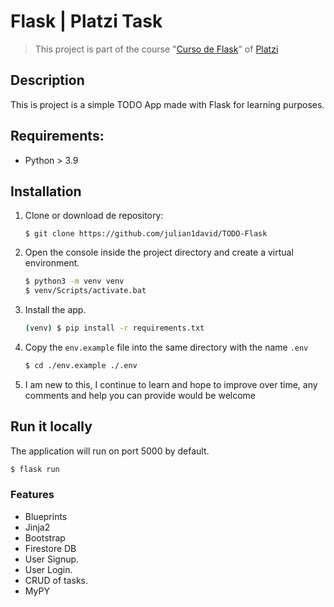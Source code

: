 # Flask | Platzi Task
> This project is part of the course "[Curso de Flask](https://platzi.com/cursos/flask/)" of [Platzi](https://platzi.com)

## Description
This is project is a simple TODO App made with Flask for learning purposes.
## Requirements:
- Python >  3.9

## Installation
1. Clone or download de repository:
    ```
    $ git clone https://github.com/julian1david/TODO-Flask
    ```

2. Open the console inside the project directory and create a virtual environment.
    ```bash
    $ python3 -m venv venv
    $ venv/Scripts/activate.bat
    ```

3. Install the app.
    ```bash
    (venv) $ pip install -r requirements.txt
    ```

4. Copy the `env.example` file into the same directory with the name `.env`
    ```bash
    $ cd ./env.example ./.env
    ```
6. I am new to this, I continue to learn and hope to improve over time, any comments and help you can provide would be welcome
## Run it locally
The application will run on port 5000 by default.
```bash
$ flask run
```
### Features
- Blueprints
- Jinja2
- Bootstrap
- Firestore DB
- User Signup.
- User Login.
- CRUD of tasks.
- MyPY
